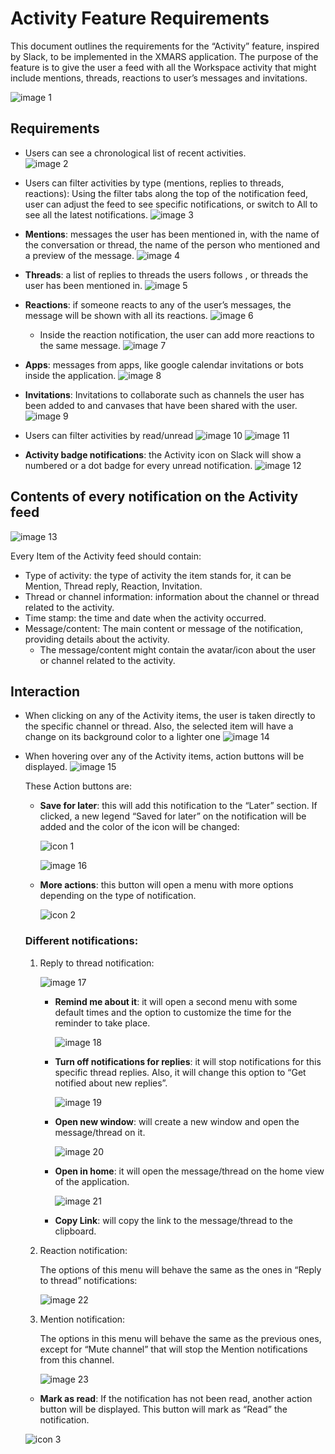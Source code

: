 # Activity Feature Requirements
This document outlines the requirements for the “Activity” feature, inspired by Slack, to be implemented in the XMARS application. 
The purpose of the feature is to give the user a feed with all the Workspace activity that might include mentions, threads, reactions to user’s messages and invitations.

![image 1](	/assets/1.png)

## Requirements
-	Users can see a chronological list of recent activities.  
   ![image 2](	/assets/2.png)

-	Users can filter activities by type (mentions, replies to threads, reactions): Using the filter tabs along the top of the notification feed, user can adjust the feed to see specific notifications, or switch to All to see all the latest notifications.
   ![image 3](	/assets/3.png)

-	**Mentions**: messages the user has been mentioned in, with the name of the conversation or thread, the name of the person who mentioned and a preview of the message.
   ![image 4](	/assets/4.png)

-	**Threads**: a list of replies to threads the users follows , or threads the user has been mentioned in.
   ![image 5](	/assets/5.png)

-	**Reactions**: if someone reacts to any of the user’s messages, the message will be shown with all its reactions.
   ![image 6](	/assets/6.png)
     *	Inside the reaction notification, the user can add more reactions to the same message.
        ![image 7](	/assets/7.png)

-	**Apps**: messages from apps, like google calendar invitations or bots inside the application.
   ![image 8](	/assets/8.png)
  
-	**Invitations**: Invitations to collaborate such as channels the user has been added to and canvases that have been shared with the user.
   ![image 9](	/assets/9.png)

-	Users can filter activities by read/unread
   ![image 10](	/assets/10.png)
   ![image 11](	/assets/11.png)

-	**Activity badge notifications**: the Activity icon on Slack will show a numbered or a dot badge for every unread notification.
   ![image 12](	/assets/12.png)
  
## Contents of every notification on the Activity feed
   ![image 13](	/assets/13.png)

Every Item of the Activity feed should contain:
-	Type of activity: the type of activity the item stands for, it can be Mention, Thread reply, Reaction, Invitation.
-	Thread or channel information: information about the channel or thread related to the activity.
-	Time stamp: the time and date when the activity occurred.
-	Message/content: The main content or message of the notification, providing details about the activity.
     *	The message/content might contain the avatar/icon about the user or channel related to the activity.
  
## Interaction
-	When clicking on any of the Activity items, the user is taken directly to the specific channel or thread. Also, the selected item will have a change on its background color to a lighter one
   ![image 14](	/assets/14.png)
-	When hovering over any of the Activity items, action buttons will be displayed.
   ![image 15](	/assets/15.png)
 	
	These Action buttons are:
    * **Save for later**: this will add this notification to the “Later” section. If clicked, a new legend “Saved for later” on the notification will be added and the color of the icon will be changed:
      
      ![icon 1](	/assets/icons/1.png)

      ![image 16](	/assets/16.png)
      
    * **More actions**: this button will open a menu with more options depending on the type of notification.
 
      ![icon 2](	/assets/icons/2.png)
 
     ### Different notifications: 
     1. Reply to thread notification:
     
         ![image 17](	/assets/17.png)
     
        - 	**Remind me about it**: it will open a second menu with some default times and the option to customize the time for the reminder to take place.
    
            ![image 18](	/assets/18.png)
       	
        - 	**Turn off notifications for replies**: it will stop notifications for this specific thread replies. Also, it will change this option to “Get notified about new replies”.

             ![image 19](	/assets/19.png)
       	
        - 	**Open new window**: will create a new window and open the message/thread on it.
    
             ![image 20](	/assets/20.png)
       	
        -  **Open in home**: it will open the message/thread on the home view of the application.
    
             ![image 21](	/assets/21.png)
    
        -   **Copy Link**: will copy the link to the message/thread to the clipboard.
  
     3. Reaction notification:
     
        The options of this menu will behave the same as the ones in “Reply to thread” notifications:
     
         ![image 22](	/assets/22.png)
     
     4. Mention notification:

        The options in this menu will behave the same as the previous ones, except for “Mute channel” that will stop the Mention notifications from this channel.
     
         ![image 23](	/assets/23.png)
        
    *  **Mark as read**: If the notification has not been read, another action button will be displayed. This button will mark as “Read” the notification.
      
      ![icon 3](/assets/icons/3.png)
